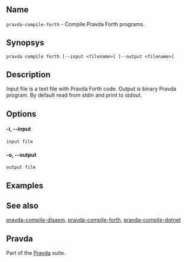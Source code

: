 ## Name
`pravda-compile-forth` - Compile Pravda Forth programs.

## Synopsys
```
pravda compile forth [--input <filename>] [--output <filename>]
```

## Description
Input file is a text file with Pravda Forth code. Output is binary Pravda
program. By default read from stdin and print to stdout.


## Options
#### -i, --input
	input file

#### -o, --output
	output file


## Examples



## See also
[pravda-compile-disasm](pravda-compile-disasm.md),
[pravda-compile-forth](pravda-compile-forth.md),
[pravda-compile-dotnet](pravda-compile-dotnet.md)


## Pravda
Part of the [Pravda](main.md) suite.

